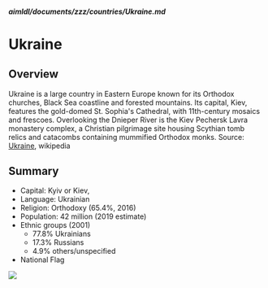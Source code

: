 ##### aimldl/documents/zzz/countries/Ukraine.md

# Ukraine

## Overview
Ukraine is a large country in Eastern Europe known for its Orthodox churches, Black Sea coastline and forested mountains. Its capital, Kiev, features the gold-domed St. Sophia's Cathedral, with 11th-century mosaics and frescoes. Overlooking the Dnieper River is the Kiev Pechersk Lavra monastery complex, a Christian pilgrimage site housing Scythian tomb relics and catacombs containing mummified Orthodox monks.
Source: [Ukraine](https://en.wikipedia.org/wiki/Ukraine), wikipedia
## Summary
* Capital: Kyiv or Kiev, 
* Language: Ukrainian
* Religion: Orthodoxy (65.4%, 2016)
* Population: 42 million (2019 estimate)
* Ethnic groups (2001)
  * 77.8% Ukrainians
  * 17.3% Russians
  * 4.9% others/unspecified
* National Flag
<img src="https://upload.wikimedia.org/wikipedia/commons/thumb/4/49/Flag_of_Ukraine.svg/125px-Flag_of_Ukraine.svg.png">
